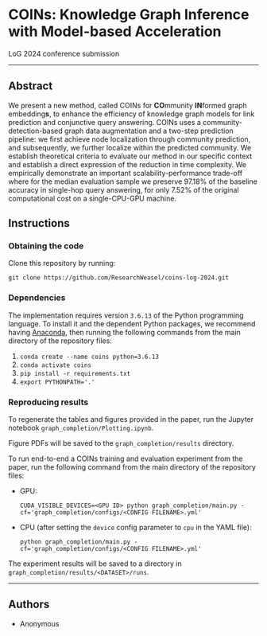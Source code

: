 # COINs: Knowledge Graph Inference with Model-based Acceleration

LoG 2024 conference submission

---------

## Abstract

We present a new method, called COINs for **CO**mmunity **IN**formed graph embedding**s**, to enhance the efficiency of
knowledge graph models for link prediction and conjunctive query answering. COINs uses a community-detection-based graph
data augmentation and a two-step prediction pipeline: we first achieve node localization through community prediction,
and subsequently, we further localize within the predicted community. We establish theoretical criteria to evaluate our
method in our specific context and establish a direct expression of the reduction in time complexity. We empirically
demonstrate an important scalability-performance trade-off where for the median evaluation sample we preserve 97.18% of
the baseline accuracy in single-hop query answering, for only 7.52% of the original computational cost on a
single-CPU-GPU machine.

## Instructions

### Obtaining the code

Clone this repository by running:

`git clone https://github.com/ResearchWeasel/coins-log-2024.git`

### Dependencies

The implementation requires version `3.6.13` of the Python programming language.
To install it and the dependent Python packages, we recommend having [Anaconda](https://www.anaconda.com/download), then
running the following commands from the main directory of the repository files:

1. `conda create --name coins python=3.6.13`
2. `conda activate coins`
3. `pip install -r requirements.txt`
4. `export PYTHONPATH='.'`

### Reproducing results

To regenerate the tables and figures provided in the paper, run the Jupyter notebook `graph_completion/Plotting.ipynb`.

Figure PDFs will be saved to the `graph_completion/results` directory.

To run end-to-end a COINs training and evaluation experiment from the paper, run the following command from the main
directory of the repository files:

- GPU:

  `CUDA_VISIBLE_DEVICES=<GPU ID> python graph_completion/main.py -cf='graph_completion/configs/<CONFIG FILENAME>.yml'`

- CPU (after setting the `device` config parameter to `cpu` in the YAML file):

  `python graph_completion/main.py -cf='graph_completion/configs/<CONFIG FILENAME>.yml'`

The experiment results will be saved to a directory in `graph_completion/results/<DATASET>/runs`.

----------

## Authors

- Anonymous
